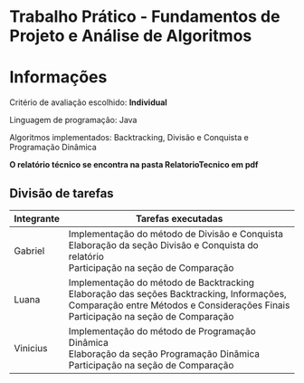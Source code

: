 # Trabalho Prático - Fundamentos de Projeto e Análise de Algoritmos 

# Informações

Critério de avaliação escolhido: **Individual**

Linguagem de programação: Java

Algoritmos implementados: Backtracking, Divisão e Conquista e Programação Dinâmica


**O relatório técnico se encontra na pasta RelatorioTecnico em pdf**


## Divisão de tarefas

| Integrante | Tarefas executadas |
|------------|-------------------|
| Gabriel   | Implementação do método de Divisão e Conquista <br> Elaboração da seção Divisão e Conquista do relatório <br> Participação na seção de Comparação |
| Luana      | Implementação do método de Backtracking <br> Elaboração das seções Backtracking, Informações, Comparação entre Métodos e Considerações Finais <br> Participação na seção de Comparação |
| Vinicius    | Implementação do método de Programação Dinâmica <br> Elaboração da seção Programação Dinâmica <br> Participação na seção de Comparação |
